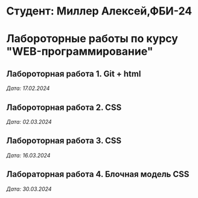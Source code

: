 # Студент: Миллер Алексей,ФБИ-24

# Лабороторные работы по курсу "WEB-программирование"

## Лабороторная работа 1. Git + html

*Дата: 17.02.2024*

## Лабороторная работа 2. CSS

*Дата: 02.03.2024*

## Лабороторная работа 3. CSS

*Дата: 16.03.2024*

## Лабораторная работа 4. Блочная модель CSS

*Дата: 30.03.2024*